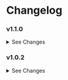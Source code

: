 # Changelog

### v1.1.0

<details><summary>See Changes</summary>

- Added support for `background_color` and `remaining_color` YAML fields in place of `backcolor` and `remainingcolor`.
Old values will still work, but new fields will take priority.
- Fixed editor missing `remaining_color` options.

</details>


### v1.0.2

<details><summary>See Changes</summary>

- Fixed issue with code referring to `source` field as `entity`. Kept
  backwards compatibility with `entity`, but `source` is the correct value and will be provided by the editor.
- Updated README examples to match `source` usage.

</details>
